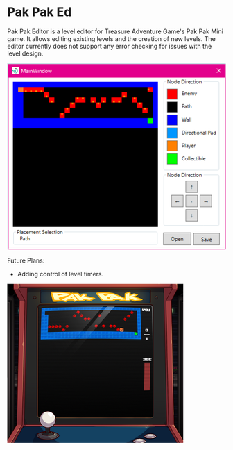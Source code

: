 # Pak Pak Ed

Pak Pak Editor is a level editor for Treasure Adventure Game's Pak Pak Mini game. It allows editing existing levels and the creation of new levels. The editor currently does not support any error checking for issues with the level design.

![ ](https://github.com/Daniel-McCarthy/PakPakEd/blob/master/Images/Preview-01.png)

Future Plans:
 - Adding control of level timers.
  
![ ](https://github.com/Daniel-McCarthy/PakPakEd/blob/master/Images/Preview-02.png)
